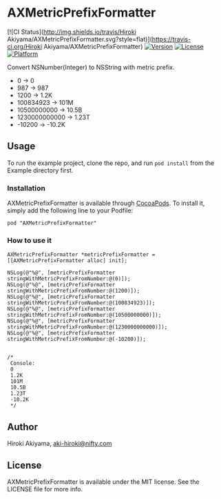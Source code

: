# AXMetricPrefixFormatter

[![CI Status](http://img.shields.io/travis/Hiroki Akiyama/AXMetricPrefixFormatter.svg?style=flat)](https://travis-ci.org/Hiroki Akiyama/AXMetricPrefixFormatter)
[![Version](https://img.shields.io/cocoapods/v/AXMetricPrefixFormatter.svg?style=flat)](http://cocoadocs.org/docsets/AXMetricPrefixFormatter)
[![License](https://img.shields.io/cocoapods/l/AXMetricPrefixFormatter.svg?style=flat)](http://cocoadocs.org/docsets/AXMetricPrefixFormatter)
[![Platform](https://img.shields.io/cocoapods/p/AXMetricPrefixFormatter.svg?style=flat)](http://cocoadocs.org/docsets/AXMetricPrefixFormatter)

Convert NSNumber(Integer) to NSString with metric prefix.

- 0 -> 0
- 987 -> 987
- 1200 -> 1.2K
- 100834923 -> 101M
- 10500000000 -> 10.5B
- 1230000000000 -> 1.23T
- -10200 -> -10.2K

## Usage

To run the example project, clone the repo, and run `pod install` from the Example directory first.

### Installation

AXMetricPrefixFormatter is available through [CocoaPods](http://cocoapods.org). To install
it, simply add the following line to your Podfile:

    pod "AXMetricPrefixFormatter"

### How to use it

```
AXMetricPrefixFormatter *metricPrefixFormatter = [[AXMetricPrefixFormatter alloc] init];

NSLog(@"%@", [metricPrefixFormatter stringWithMetricPrefixFromNumber:@(0)]);
NSLog(@"%@", [metricPrefixFormatter stringWithMetricPrefixFromNumber:@(1200)]);
NSLog(@"%@", [metricPrefixFormatter stringWithMetricPrefixFromNumber:@(100834923)]);
NSLog(@"%@", [metricPrefixFormatter stringWithMetricPrefixFromNumber:@(10500000000)]);
NSLog(@"%@", [metricPrefixFormatter stringWithMetricPrefixFromNumber:@(1230000000000)]);
NSLog(@"%@", [metricPrefixFormatter stringWithMetricPrefixFromNumber:@(-10200)]);


/*
 Console:
 0
 1.2K
 101M
 10.5B
 1.23T
 -10.2K
 */
```

## Author

Hiroki Akiyama, aki-hiroki@nifty.com

## License

AXMetricPrefixFormatter is available under the MIT license. See the LICENSE file for more info.

